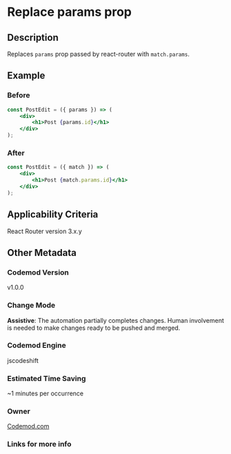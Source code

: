 # Replace params prop

## Description

Replaces `params` prop passed by react-router with `match.params`.

## Example

### Before

```jsx
const PostEdit = ({ params }) => (
	<div>
		<h1>Post {params.id}</h1>
	</div>
);
```

### After

```jsx
const PostEdit = ({ match }) => (
	<div>
		<h1>Post {match.params.id}</h1>
	</div>
);
```

## Applicability Criteria

React Router version 3.x.y

## Other Metadata

### Codemod Version

v1.0.0

### Change Mode

**Assistive**: The automation partially completes changes. Human involvement is needed to make changes ready to be pushed and merged.

### **Codemod Engine**

jscodeshift

### Estimated Time Saving

~1 minutes per occurrence

### Owner

[Codemod.com](https://github.com/codemod-com)

### Links for more info
